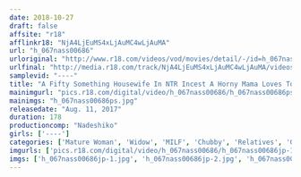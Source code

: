 ```yaml
---
date: 2018-10-27
draft: false
affsite: "r18"
afflinkr18: "NjA4LjEuMS4xLjAuMC4wLjAuMA"
url: "h_067nass00686"
urloriginal: "http://www.r18.com/videos/vod/movies/detail/-/id=h_067nass00686"
urlfinal: "http://media.r18.com/track/NjA4LjEuMS4xLjAuMC4wLjAuMA/videos/vod/movies/detail/-/id=h_067nass00686"
samplevid: "----"
title: "A Fifty Something Housewife In NTR Incest A Horny Mama Loves To Suck And Fuck On Rock Hard Cocks A Big Sister-In-Law Widow/A Tempting Auntie"
mainimgurl: "pics.r18.com/digital/video/h_067nass00686/h_067nass00686ps.jpg"
mainimgs: "h_067nass00686ps.jpg"
releasedate: "Aug. 11, 2017"
duration: 178
productioncomp: "Nadeshiko"
girls: ['----']
categories: ['Mature Woman', 'Widow', 'MILF', 'Chubby', 'Relatives', 'Genital Close-Up']
imgurls: ['pics.r18.com/digital/video/h_067nass00686/h_067nass00686jp-1.jpg', 'pics.r18.com/digital/video/h_067nass00686/h_067nass00686jp-2.jpg', 'pics.r18.com/digital/video/h_067nass00686/h_067nass00686jp-3.jpg', 'pics.r18.com/digital/video/h_067nass00686/h_067nass00686jp-4.jpg', 'pics.r18.com/digital/video/h_067nass00686/h_067nass00686jp-5.jpg', 'pics.r18.com/digital/video/h_067nass00686/h_067nass00686jp-6.jpg', 'pics.r18.com/digital/video/h_067nass00686/h_067nass00686jp-7.jpg', 'pics.r18.com/digital/video/h_067nass00686/h_067nass00686jp-8.jpg', 'pics.r18.com/digital/video/h_067nass00686/h_067nass00686jp-9.jpg', 'pics.r18.com/digital/video/h_067nass00686/h_067nass00686jp-10.jpg', 'pics.r18.com/digital/video/h_067nass00686/h_067nass00686jp-11.jpg', 'pics.r18.com/digital/video/h_067nass00686/h_067nass00686jp-12.jpg', 'pics.r18.com/digital/video/h_067nass00686/h_067nass00686jp-13.jpg', 'pics.r18.com/digital/video/h_067nass00686/h_067nass00686jp-14.jpg', 'pics.r18.com/digital/video/h_067nass00686/h_067nass00686jp-15.jpg', 'pics.r18.com/digital/video/h_067nass00686/h_067nass00686jp-16.jpg', 'pics.r18.com/digital/video/h_067nass00686/h_067nass00686jp-17.jpg', 'pics.r18.com/digital/video/h_067nass00686/h_067nass00686jp-18.jpg', 'pics.r18.com/digital/video/h_067nass00686/h_067nass00686jp-19.jpg', 'pics.r18.com/digital/video/h_067nass00686/h_067nass00686jp-20.jpg']
imgs: ['h_067nass00686jp-1.jpg', 'h_067nass00686jp-2.jpg', 'h_067nass00686jp-3.jpg', 'h_067nass00686jp-4.jpg', 'h_067nass00686jp-5.jpg', 'h_067nass00686jp-6.jpg', 'h_067nass00686jp-7.jpg', 'h_067nass00686jp-8.jpg', 'h_067nass00686jp-9.jpg', 'h_067nass00686jp-10.jpg', 'h_067nass00686jp-11.jpg', 'h_067nass00686jp-12.jpg', 'h_067nass00686jp-13.jpg', 'h_067nass00686jp-14.jpg', 'h_067nass00686jp-15.jpg', 'h_067nass00686jp-16.jpg', 'h_067nass00686jp-17.jpg', 'h_067nass00686jp-18.jpg', 'h_067nass00686jp-19.jpg', 'h_067nass00686jp-20.jpg']
---
```

